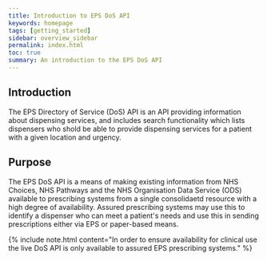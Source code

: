 ```yaml
---
title: Introduction to EPS DoS API
keywords: homepage
tags: [getting_started]
sidebar: overview_sidebar
permalink: index.html
toc: true
summary: An introduction to the EPS DoS API
---
```


## Introduction ##

The EPS Directory of Service (DoS) API is an API providing information about dispensing services, and includes search functionality which lists dispensers who shold be able to provide dispensing services for a patient with a given location and urgency. 

## Purpose ##

The EPS DoS API is a means of making existing information from NHS Choices, NHS Pathways and the NHS Organisation Data Service (ODS) available to prescribing systems from a single consolidaetd resource with a high degree of availability. Assured prescribing systems may use this to identify a dispenser who can meet a patient's needs and use this in sending prescriptions either via EPS or paper-based means. 

{% include note.html content="In order to ensure availability for clinical use the live DoS API is only available to assured EPS prescribing systems." %}
